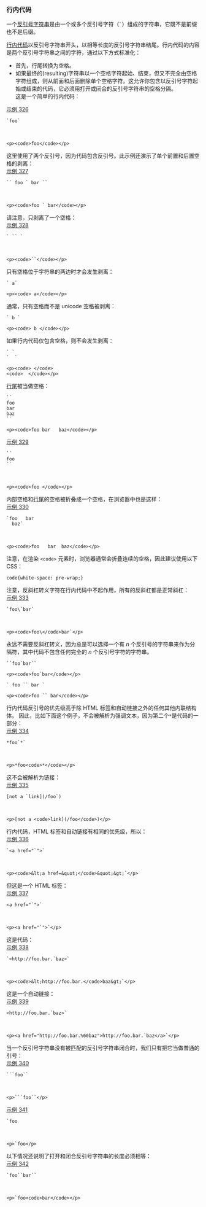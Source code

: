 ### 行内代码

一个[反引号字符串](https://github.github.com/gfm/#backtick-string)是由一个或多个反引号字符（`` ` ``）组成的字符串，它既不是前缀也不是后缀。  

[行内代码](https://github.github.com/gfm/#code-span)以反引号字符串开头，以相等长度的反引号字符串结尾。行内代码的内容是两个反引号字符串之间的字符，通过以下方式标准化：
- 首先，行尾转换为空格。   
- 如果最终的(resulting)字符串以一个空格字符起始、结束，但又不完全由空格字符组成，则从前面和后面删除单个空格字符。这允许你包含以反引号字符起始或结束的代码，它必须用打开或闭合的反引号字符串的空格分隔。  
这是一个简单的行内代码：   

[示例 326](https://github.github.com/gfm/#example-326)  
    
```
`foo`
```
   

    <p><code>foo</code></p>
 
这里使用了两个反引号，因为代码包含反引号。此示例还演示了单个前置和后置空格的剥离：  
[示例 327](https://github.github.com/gfm/#example-327)

    `` foo ` bar ``

   

    <p><code>foo ` bar</code></p>

请注意，只剥离了一个空格：   
[示例 328](https://github.github.com/gfm/#example-328)  

    ` `` `

   

    <p><code>``</code></p>

只有空格位于字符串的两边时才会发生剥离：  

````
` a`
````

````
<p><code> a</code></p>
````

通常，只有空格而不是 unicode 空格被剥离：

````
` b `
````

````
<p><code> b </code></p>
````

如果行内代码仅包含空格，则不会发生剥离：

````
` `
`  `
````
````
<p><code> </code>
<code>  </code></p>
````

[行尾](https://github.github.com/gfm/#line-ending)被当做空格：  

`````
``
foo
bar  
baz
``
`````

`````
<p><code>foo bar   baz</code></p>
`````

[示例 329](https://github.github.com/gfm/#example-329)  

    ``
    foo 
    ``

   

    <p><code>foo </code></p>

内部空格和[行尾](https://github.github.com/gfm/#line-ending)的空格被折叠成一个空格，在浏览器中也是这样：  
[示例 330](https://github.github.com/gfm/#example-330)  

    `foo   bar 
      baz`

   

    <p><code>foo   bar  baz</code></p>

注意，在渲染 `<code>` 元素时，浏览器通常会折叠连续的空格，因此建议使用以下 CSS：

    code{white-space: pre-wrap;}

注意，反斜杠转义字符在行内代码中不起作用，所有的反斜杠都是正常斜杠：  
[示例 333](https://github.github.com/gfm/#example-333)  

    `foo\`bar`

   

    <p><code>foo\</code>bar`</p>
    
永远不需要反斜杠转义，因为总是可以选择一个有 _n_ 个反引号的字符串来作为分隔符，其中代码不包含任何完全的 _n_ 个反引号字符的字符串。

````
``foo`bar``
````

````
<p><code>foo`bar</code></p>
````


````
` foo `` bar `
````

````
<p><code>foo `` bar</code></p>
````
 
行内代码反引号的优先级高于除 HTML 标签和自动链接之外的任何其他内联结构体。 因此，比如下面这个例子，不会被解析为强调文本，因为第二个`*`是代码的一部分：  
[示例 334](https://github.github.com/gfm/#example-334)  

    *foo`*`

   

    <p>*foo<code>*</code></p>

这不会被解析为链接：  
[示例 335](https://github.github.com/gfm/#example-335)  

    [not a `link](/foo`)

   

    <p>[not a <code>link](/foo</code>)</p>

行内代码，HTML 标签和自动链接有相同的优先级，所以：  
[示例 336](https://github.github.com/gfm/#example-336)  

    `<a href="`">`

   

    <p><code>&lt;a href=&quot;</code>&quot;&gt;`</p>

但这是一个 HTML 标签：  
[示例 337](https://github.github.com/gfm/#example-337)  

    <a href="`">`

   

    <p><a href="`">`</p>

这是代码：  
[示例 338](https://github.github.com/gfm/#example-338)  

    `<http://foo.bar.`baz>`

   

    <p><code>&lt;http://foo.bar.</code>baz&gt;`</p>

这是一个自动链接：  
[示例 339](https://github.github.com/gfm/#example-339)  

    <http://foo.bar.`baz>`

   

    <p><a href="http://foo.bar.%60baz">http://foo.bar.`baz</a>`</p>

当一个反引号字符串没有被匹配的反引号字符串闭合时，我们只有把它当做普通的引号：  
[示例 340](https://github.github.com/gfm/#example-340)  

    ```foo``

   

    <p>```foo``</p>

[示例 341](https://github.github.com/gfm/#example-341)  

    `foo

   

    <p>`foo</p>

以下情况还说明了打开和闭合反引号字符串的长度必须相等：  
[示例 342](https://github.github.com/gfm/#example-342)  

    `foo``bar``

   

    <p>`foo<code>bar</code></p>
